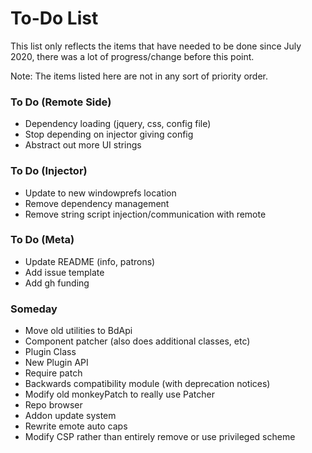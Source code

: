 # To-Do List

This list only reflects the items that have needed to be done since July 2020, there was a lot of progress/change before this point.

Note: The items listed here are not in any sort of priority order.

### To Do (Remote Side)
- Dependency loading (jquery, css, config file)
- Stop depending on injector giving config
- Abstract out more UI strings

### To Do (Injector)
- Update to new windowprefs location
- Remove dependency management
- Remove string script injection/communication with remote

### To Do (Meta)
- Update README (info, patrons)
- Add issue template
- Add gh funding

### Someday
- Move old utilities to BdApi
- Component patcher (also does additional classes, etc)
- Plugin Class
- New Plugin API
- Require patch
- Backwards compatibility module (with deprecation notices)
- Modify old monkeyPatch to really use Patcher
- Repo browser
- Addon update system
- Rewrite emote auto caps
- Modify CSP rather than entirely remove or use privileged scheme